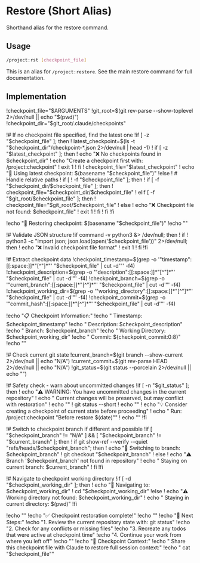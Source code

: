 # Restore (Short Alias)

Shorthand alias for the restore command.

## Usage

```bash
/project:rst [checkpoint_file]
```

This is an alias for `/project:restore`. See the main restore command for full documentation.

## Implementation

!checkpoint_file="$ARGUMENTS"
!git_root=$(git rev-parse --show-toplevel 2>/dev/null || echo "$(pwd)")
!checkpoint_dir="$git_root/.claude/checkpoints"

!# If no checkpoint file specified, find the latest one
!if [ -z "$checkpoint_file" ]; then
!  latest_checkpoint=$(ls -t "$checkpoint_dir"/checkpoint-*.json 2>/dev/null | head -1)
!  if [ -z "$latest_checkpoint" ]; then
!    echo "❌ No checkpoints found in $checkpoint_dir"
!    echo "Create a checkpoint first with: /project:checkpoint"
!    exit 1
!  fi
!  checkpoint_file="$latest_checkpoint"
!  echo "📂 Using latest checkpoint: $(basename "$checkpoint_file")"
!else
!  # Handle relative paths
!  if [ ! -f "$checkpoint_file" ]; then
!    if [ -f "$checkpoint_dir/$checkpoint_file" ]; then
!      checkpoint_file="$checkpoint_dir/$checkpoint_file"
!    elif [ -f "$git_root/$checkpoint_file" ]; then
!      checkpoint_file="$git_root/$checkpoint_file"
!    else
!      echo "❌ Checkpoint file not found: $checkpoint_file"
!      exit 1
!    fi
!  fi
!fi

!echo "🔄 Restoring checkpoint: $(basename "$checkpoint_file")"
!echo ""

!# Validate JSON structure
!if command -v python3 &> /dev/null; then
!  if ! python3 -c "import json; json.load(open('$checkpoint_file'))" 2>/dev/null; then
!    echo "❌ Invalid checkpoint file format"
!    exit 1
!  fi
!fi

!# Extract checkpoint data
!checkpoint_timestamp=$(grep -o '"timestamp":[[:space:]]*"[^"]*"' "$checkpoint_file" | cut -d'"' -f4)
!checkpoint_description=$(grep -o '"description":[[:space:]]*"[^"]*"' "$checkpoint_file" | cut -d'"' -f4)
!checkpoint_branch=$(grep -o '"current_branch":[[:space:]]*"[^"]*"' "$checkpoint_file" | cut -d'"' -f4)
!checkpoint_working_dir=$(grep -o '"working_directory":[[:space:]]*"[^"]*"' "$checkpoint_file" | cut -d'"' -f4)
!checkpoint_commit=$(grep -o '"commit_hash":[[:space:]]*"[^"]*"' "$checkpoint_file" | cut -d'"' -f4)

!echo "📋 Checkpoint Information:"
!echo "   Timestamp: $checkpoint_timestamp"
!echo "   Description: $checkpoint_description"
!echo "   Branch: $checkpoint_branch"
!echo "   Working Directory: $checkpoint_working_dir"
!echo "   Commit: ${checkpoint_commit:0:8}"
!echo ""

!# Check current git state
!current_branch=$(git branch --show-current 2>/dev/null || echo "N/A")
!current_commit=$(git rev-parse HEAD 2>/dev/null || echo "N/A")
!git_status=$(git status --porcelain 2>/dev/null || echo "")

!# Safety check - warn about uncommitted changes
!if [ -n "$git_status" ]; then
!  echo "⚠️  WARNING: You have uncommitted changes in the current repository"
!  echo "   Current changes will be preserved, but may conflict with restoration"
!  echo ""
!  git status --short
!  echo ""
!  echo "💡 Consider creating a checkpoint of current state before proceeding"
!  echo "   Run: /project:checkpoint \"Before restore $(date)\""
!  echo ""
!fi

!# Switch to checkpoint branch if different and possible
!if [ "$checkpoint_branch" != "N/A" ] && [ "$checkpoint_branch" != "$current_branch" ]; then
!  if git show-ref --verify --quiet "refs/heads/$checkpoint_branch"; then
!    echo "🔀 Switching to branch: $checkpoint_branch"
!    git checkout "$checkpoint_branch"
!  else
!    echo "⚠️  Branch '$checkpoint_branch' not found in repository"
!    echo "   Staying on current branch: $current_branch"
!  fi
!fi

!# Navigate to checkpoint working directory
!if [ -d "$checkpoint_working_dir" ]; then
!  echo "📂 Navigating to: $checkpoint_working_dir"
!  cd "$checkpoint_working_dir"
!else
!  echo "⚠️  Working directory not found: $checkpoint_working_dir"
!  echo "   Staying in current directory: $(pwd)"
!fi

!echo ""
!echo "✅ Checkpoint restoration complete!"
!echo ""
!echo "🎯 Next Steps:"
!echo "1. Review the current repository state with: git status"
!echo "2. Check for any conflicts or missing files"
!echo "3. Recreate any todos that were active at checkpoint time"
!echo "4. Continue your work from where you left off"
!echo ""
!echo "💭 Checkpoint Context:"
!echo "   Share this checkpoint file with Claude to restore full session context:"
!echo "   cat \"$checkpoint_file\""
